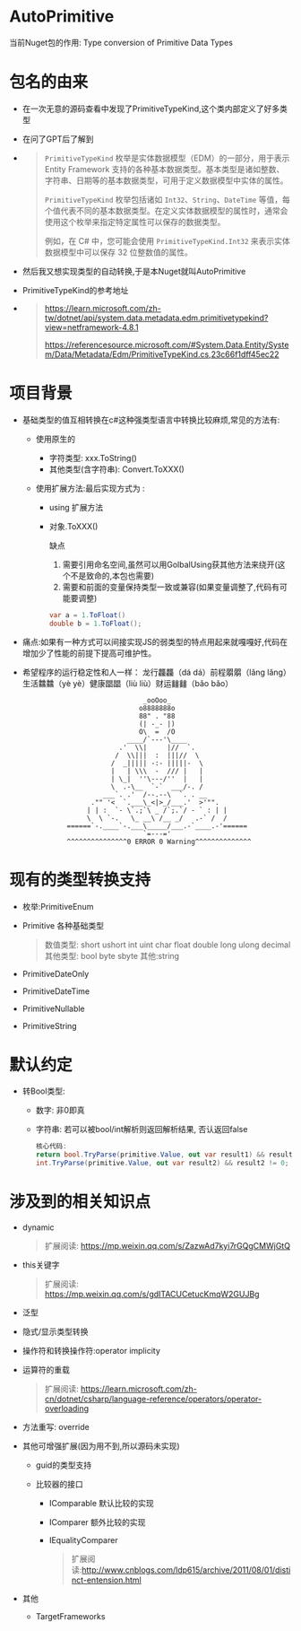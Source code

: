 # AutoPrimitive

当前Nuget包的作用: Type conversion of Primitive Data Types

# 包名的由来

- 在一次无意的源码查看中发现了PrimitiveTypeKind,这个类内部定义了好多类型

- 在问了GPT后了解到

- > `PrimitiveTypeKind` 枚举是实体数据模型（EDM）的一部分，用于表示 Entity Framework 支持的各种基本数据类型。基本类型是诸如整数、字符串、日期等的基本数据类型，可用于定义数据模型中实体的属性。
  >
  > `PrimitiveTypeKind` 枚举包括诸如 `Int32`、`String`、`DateTime` 等值，每个值代表不同的基本数据类型。在定义实体数据模型的属性时，通常会使用这个枚举来指定特定属性可以保存的数据类型。
  >
  > 例如，在 C# 中，您可能会使用 `PrimitiveTypeKind.Int32` 来表示实体数据模型中可以保存 32 位整数值的属性。

- 然后我又想实现类型的自动转换,于是本Nuget就叫AutoPrimitive

- PrimitiveTypeKind的参考地址

- > https://learn.microsoft.com/zh-tw/dotnet/api/system.data.metadata.edm.primitivetypekind?view=netframework-4.8.1
  >
  > https://referencesource.microsoft.com/#System.Data.Entity/System/Data/Metadata/Edm/PrimitiveTypeKind.cs,23c66f1dff45ec22

# 项目背景

- 基础类型的值互相转换在c#这种强类型语言中转换比较麻烦,常见的方法有: 

  - 使用原生的

    - 字符类型: xxx.ToString()
    - 其他类型(含字符串): Convert.ToXXX()

  - 使用扩展方法:最后实现方式为  :

    - using 扩展方法

    - 对象.ToXXX()

      缺点

      1. 需要引用命名空间,虽然可以用GolbalUsing获其他方法来绕开(这个不是致命的,本包也需要)
      2. 需要和前面的变量保持类型一致或兼容(如果变量调整了,代码有可能要调整)
    
      ```c#
      var a = 1.ToFloat()
      double b = 1.ToFloat();
      ```

- 痛点:如果有一种方式可以间接实现JS的弱类型的特点用起来就嘎嘎好,代码在增加少了性能的前提下提高可维护性。

- 希望程序的运行稳定性和人一样： 龙行龘龘（dá dá）前程朤朤（lǎng lǎng）生活䲜䲜（yè yè）健康𣊫𣊫（liù liù）财运𨰻𨰻（bǎo bǎo）

  
  
  ```
                                _ooOoo_
                               o8888888o
                               88" . "88
                               (| -_- |)
                               O\  =  /O
                            ____/`---'\____
                          .'  \\|     |//  `.
                         /  \\|||  :  |||//  \
                        /  _||||| -:- |||||-  \
                        |   | \\\  -  /// |   |
                        | \_|  ''\---/''  |   |
                        \  .-\__  `-`  ___/-. /
                      ___`. .'  /--.--\  `. . __
                   ."" '<  `.___\_<|>_/___.'  >'"".
                  | | :  `- \`.;`\ _ /`;.`/ - ` : | |
                  \  \ `-.   \_ __\ /__ _/   .-` /  /
             ======`-.____`-.___\_____/___.-`____.-'======
                                `=---='
             ^^^^^^^^^^^^^^^0 ERROR 0 Warning^^^^^^^^^^^^^^
  ```



# 现有的类型转换支持

- 枚举:PrimitiveEnum

- Primitive<T>  各种基础类型

  > 数值类型: short ushort int uint char float double long ulong decimal
  > 其他类型: bool byte sbyte
  > 其他:string
  
- PrimitiveDateOnly

- PrimitiveDateTime

- PrimitiveNullable

- PrimitiveString

# 默认约定

- 转Bool类型:

  - 数字: 非0即真

  - 字符串: 若可以被bool/int解析则返回解析结果, 否认返回false

    ```c#
    核心代码: 
    return bool.TryParse(primitive.Value, out var result1) && result1 == true ||
    int.TryParse(primitive.Value, out var result2) && result2 != 0;
    ```

# 涉及到的相关知识点

- dynamic

  > 扩展阅读: https://mp.weixin.qq.com/s/ZazwAd7kyi7rGQgCMWjGtQ

- this关键字

  > 扩展阅读: https://mp.weixin.qq.com/s/gdITACUCetucKmqW2GUJBg

- 泛型

- 隐式/显示类型转换

- 操作符和转换操作符:operator implicity

- 运算符的重载

  > 扩展阅读: https://learn.microsoft.com/zh-cn/dotnet/csharp/language-reference/operators/operator-overloading

- 方法重写: override

- 其他可增强扩展(因为用不到,所以源码未实现)

  - guid的类型支持

  - 比较器的接口

    - IComparable<T> 默认比较的实现

    - IComparer<T> 额外比较的实现

    - IEqualityComparer<T>

      >  扩展阅读:http://www.cnblogs.com/ldp615/archive/2011/08/01/distinct-entension.html

- 其他
  - TargetFrameworks
